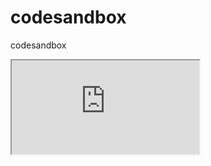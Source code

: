 # codesandbox
codesandbox

<iframe src="https://codesandbox.io/embed/xlsx-export-with-exceljs-and-xltpl-58j9g6?fontsize=14&hidenavigation=1&theme=dark"></iframe>
